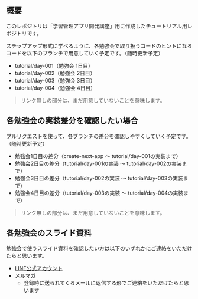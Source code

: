 ## 概要

このレポジトリは「学習管理アプリ開発講座」用に作成したチュートリアル用レポジトリです。

ステップアップ形式に学べるように、各勉強会で取り扱うコードのヒントになるコードを以下のブランチで用意していく予定です。（随時更新予定）

- tutorial/day-001（勉強会 1日目）
- tutorial/day-002（勉強会 2日目）
- tutorial/day-003（勉強会 3日目）
- tutorial/day-004（勉強会 4日目）


> リンク無しの部分は、まだ用意していないことを意味します。

## 各勉強会の実装差分を確認したい場合

プルリクエストを使って、各ブランチの差分を確認しやすくしていく予定です。（随時更新予定）

- 勉強会1日目の差分（create-next-app 〜 tutorial/day-001の実装まで）
- 勉強会2日目の差分（tutorial/day-001の実装 〜 tutorial/day-002の実装まで）
- 勉強会3日目の差分（tutorial/day-002の実装 〜 tutorial/day-003の実装まで）
- 勉強会4日目の差分（tutorial/day-003の実装 〜 tutorial/day-004の実装まで）


> リンク無しの部分は、まだ用意していないことを意味します。


## 各勉強会のスライド資料

勉強会で使うスライド資料を確認したい方は以下のいずれかにご連絡をいただけたらと思います。

- [LINE公式アカウント](https://tsuyopon.xyz/lp/mail-magazine/)
- [メルマガ](https://tsuyopon.xyz/lp/mail-magazine-training-course-for-beginner/)
  - 登録時に送られてくるメールに返信する形でご連絡をいただけたらと思います